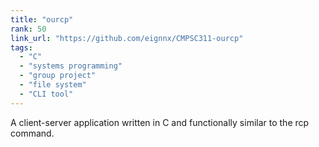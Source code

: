 ```yaml
---
title: "ourcp"
rank: 50
link_url: "https://github.com/eignnx/CMPSC311-ourcp"
tags:
  - "C"
  - "systems programming"
  - "group project"
  - "file system"
  - "CLI tool"
---
```

A client-server application written in C and functionally similar to the rcp command.
